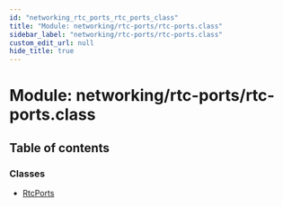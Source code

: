 ```yaml
---
id: "networking_rtc_ports_rtc_ports_class"
title: "Module: networking/rtc-ports/rtc-ports.class"
sidebar_label: "networking/rtc-ports/rtc-ports.class"
custom_edit_url: null
hide_title: true
---
```


# Module: networking/rtc-ports/rtc-ports.class

## Table of contents

### Classes

- [RtcPorts](../classes/networking_rtc_ports_rtc_ports_class.rtcports.md)
